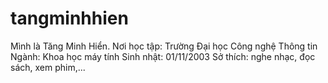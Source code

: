 # tangminhhien
Mình là Tăng Minh Hiển.
Nơi học tập: Trường Đại học Công nghệ Thông tin
Ngành: Khoa học máy tính
Sinh nhật: 01/11/2003
Sở thích: nghe nhạc, đọc sách, xem phim,...
